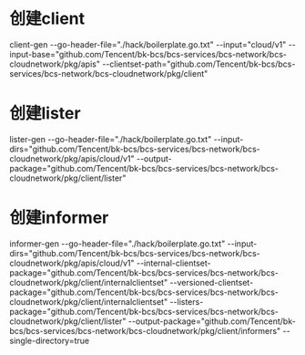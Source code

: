 
# 创建client
client-gen --go-header-file="./hack/boilerplate.go.txt" --input="cloud/v1" --input-base="github.com/Tencent/bk-bcs/bcs-services/bcs-network/bcs-cloudnetwork/pkg/apis" --clientset-path="github.com/Tencent/bk-bcs/bcs-services/bcs-network/bcs-cloudnetwork/pkg/client"

# 创建lister
lister-gen --go-header-file="./hack/boilerplate.go.txt" --input-dirs="github.com/Tencent/bk-bcs/bcs-services/bcs-network/bcs-cloudnetwork/pkg/apis/cloud/v1" --output-package="github.com/Tencent/bk-bcs/bcs-services/bcs-network/bcs-cloudnetwork/pkg/client/lister"

# 创建informer
informer-gen --go-header-file="./hack/boilerplate.go.txt" --input-dirs="github.com/Tencent/bk-bcs/bcs-services/bcs-network/bcs-cloudnetwork/pkg/apis/cloud/v1" --internal-clientset-package="github.com/Tencent/bk-bcs/bcs-services/bcs-network/bcs-cloudnetwork/pkg/client/internalclientset" --versioned-clientset-package="github.com/Tencent/bk-bcs/bcs-services/bcs-network/bcs-cloudnetwork/pkg/client/internalclientset" --listers-package="github.com/Tencent/bk-bcs/bcs-services/bcs-network/bcs-cloudnetwork/pkg/client/lister" --output-package="github.com/Tencent/bk-bcs/bcs-services/bcs-network/bcs-cloudnetwork/pkg/client/informers" --single-directory=true